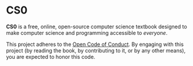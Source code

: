 # CS0

**CS0** is a free, online, open-source computer science textbook designed to make computer science and programming accessible to *everyone*.

This project adheres to the [Open Code of Conduct](https://github.com/reid47/cs0/blob/master/CONDUCT.md). By engaging with this project (by reading the book, by contributing to it, or by any other means), you are expected to honor this code.
